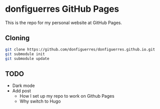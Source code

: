 # donfiguerres GitHub Pages

This is the repo for my personal website at GitHub Pages.

## Cloning

```sh
git clone https://github.com/donfiguerres/donfiguerres.github.io.git
git submodule init
git submodule update
```

## TODO

* Dark mode
* Add post
  * How I set up my repo to work on Github Pages
  * Why switch to Hugo
